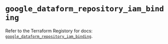 # `google_dataform_repository_iam_binding`

Refer to the Terraform Registory for docs: [`google_dataform_repository_iam_binding`](https://registry.terraform.io/providers/hashicorp/google-beta/5.26.0/docs/resources/google_dataform_repository_iam_binding).
